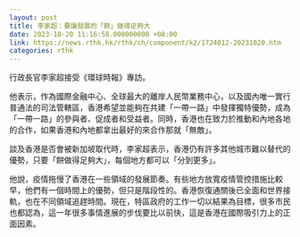 ```yaml
---
layout: post
title: 李家超：要讓發展的「餅」做得足夠大
date: 2023-10-20 11:16:58.000000000 +08:00
link: https://news.rthk.hk/rthk/ch/component/k2/1724012-20231020.htm
categories: rthk
---
```


行政長官李家超接受《環球時報》專訪。

他表示，作為國際金融中心、全球最大的離岸人民幣業務中心，以及國內唯一實行普通法的司法管轄區，香港希望並能夠在共建「一帶一路」中發揮獨特優勢，成為「一帶一路」的參與者、促成者和受益者。同時，香港也在致力於推動和內地各地的合作，如果香港和內地都拿出最好的來合作那就「無敵」。

談及香港是否會被新加坡取代時，李家超表示，香港仍有許多其他城市難以替代的優勢，只要「餅做得足夠大」，每個地方都可以「分到更多」。

他說，疫情拖慢了香港在一些領域的發展節奏。有些地方放寬疫情管控措施比較早，他們有一個時間上的優勢，但只是階段性的。香港恢復通關後已全面和世界接軌，也在不同領域追趕時間。現在，特區政府的工作一切以結果為目標，很多市民也都認為，這一年很多事情進展的步伐要比以前快，這是香港在國際吸引力上的正面因素。
